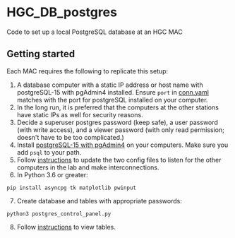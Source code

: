 # HGC_DB_postgres
 Code to set up a local PostgreSQL database at an HGC MAC

 ## Getting started

Each MAC requires the following to replicate this setup:
1. A database computer with a static IP address or host name with postgreSQL-15 with pgAdmin4 installed. Ensure ```port``` in [conn.yaml](https://github.com/murthysindhu/HGC_DB_postgres/blob/main/dbase_info/conn.yaml#L2) matches with the port for postgreSQL installed on your computer.
2. In the long run, it is preferred that the computers at the other stations have static IPs as well for security reasons.
3. Decide a superuser postgres password (keep safe), a user password (with write access), and a viewer password (with only read permission; doesn't have to be too complicated.)
4. Install [postgreSQL-15 with pgAdmin4](https://www.postgresql.org/download/) on your computers. Make sure you add ```psql``` to your path.
5. Follow [instructions](https://github.com/murthysindhu/HGC_DB_postgres/tree/main/documentation#1-database-interconnection-one-time-setup) to update the two config files to listen for the other computers in the lab and make interconnections.
6. In Python 3.6 or greater:
```
pip install asyncpg tk matplotlib pwinput
```
7. Create database and tables with appropriate passwords:
```
python3 postgres_control_panel.py
```
8. Follow [instructions](https://github.com/murthysindhu/HGC_DB_postgres/tree/main/documentation#2-view-tables-with-pgadmin4) to view tables.